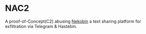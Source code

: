 # NAC2
A proof-of-Concept(C2) abusing [Nekobin](https://nekobin.com/) a text sharing platform for exfiltration  via Telegram &amp; Hastebin. 
